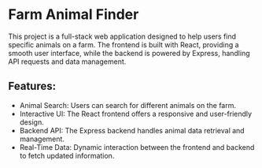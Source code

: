 # Farm Animal Finder

This project is a full-stack web application designed to help users find specific animals on a farm. The frontend is built with React, providing a smooth user interface, while the backend is powered by Express, handling API requests and data management.
## Features:
* Animal Search: Users can search for different animals on the farm.
* Interactive UI: The React frontend offers a responsive and user-friendly design.
* Backend API: The Express backend handles animal data retrieval and management.
* Real-Time Data: Dynamic interaction between the frontend and backend to fetch updated information.
